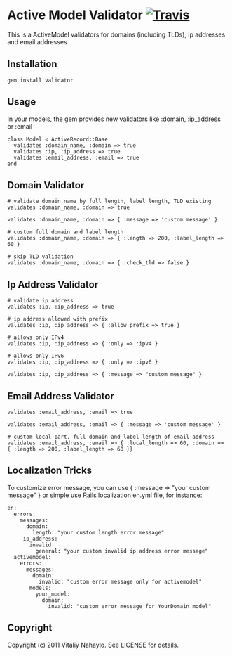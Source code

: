 Active Model Validator [![Travis](https://secure.travis-ci.org/nahaylo/validator.png)](http://travis-ci.org/nahaylo/validator)
============================

This is a ActiveModel validators for domains (including TLDs), ip addresses and email addresses.

Installation
------------
    gem install validator

Usage
-------

In your models, the gem provides new validators like :domain, :ip_address or :email

    class Model < ActiveRecord::Base
      validates :domain_name, :domain => true
      validates :ip, :ip_address => true
      validates :email_address, :email => true
    end


Domain Validator
----------------

    # validate domain name by full length, label length, TLD existing
    validates :domain_name, :domain => true

    validates :domain_name, :domain => { :message => 'custom message' }

    # custom full domain and label length
    validates :domain_name, :domain => { :length => 200, :label_length => 60 }

    # skip TLD validation
    validates :domain_name, :domain => { :check_tld => false }


Ip Address Validator
--------------------

    # validate ip address
    validates :ip, :ip_address => true

    # ip address allowed with prefix
    validates :ip, :ip_address => { :allow_prefix => true }

    # allows only IPv4
    validates :ip, :ip_address => { :only => :ipv4 }

    # allows only IPv6
    validates :ip, :ip_address => { :only => :ipv6 }

    validates :ip, :ip_address => { :message => "custom message" }


Email Address Validator
-----------------------

    validates :email_address, :email => true

    validates :email_address, :email => { :message => 'custom message' }

    # custom local part, full domain and label length of email address
    validates :email_address, :email => { :local_length => 60, :domain => { :length => 200, :label_length => 60 }}


Localization Tricks
-------------------
To customize error message, you can use { :message => "your custom message" } or simple use Rails localization en.yml file, for instance:

    en:
      errors:
        messages:
          domain:
            length: "your custom length error message"
         ip_address:
           invalid:
             general: "your custom invalid ip address error message"
      activemodel:
        errors:
          messages:
            domain:
              invalid: "custom error message only for activemodel"
           models:
             your_model:
               domain:
                 invalid: "custom error message for YourDomain model"


Copyright
---------

Copyright (c) 2011 Vitaliy Nahaylo. See LICENSE for details.
